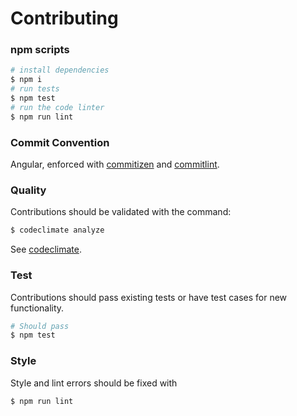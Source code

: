 # Contributing

### npm scripts

```bash
# install dependencies
$ npm i
# run tests
$ npm test
# run the code linter
$ npm run lint
```

### Commit Convention

Angular, enforced with [commitizen](https://github.com/commitizen/cz-cli) and [commitlint](https://github.com/conventional-changelog/commitlint).

### Quality

Contributions should be validated with the command:

```bash
$ codeclimate analyze
```

See [codeclimate](https://github.com/codeclimate/codeclimate).

### Test

Contributions should pass existing tests or have test cases for new functionality.

```bash
# Should pass
$ npm test
```

### Style

Style and lint errors should be fixed with

```bash
$ npm run lint
```
